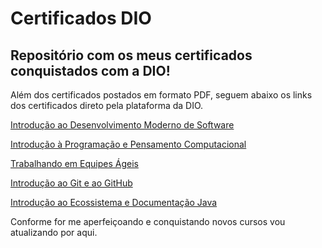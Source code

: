 # Certificados DIO

## Repositório com os meus certificados conquistados com a DIO!

Além dos certificados postados em formato PDF, seguem abaixo os links dos certificados direto pela plataforma da DIO.

[Introdução ao Desenvolvimento Moderno de Software](https://www.dio.me/certificate/B2101D53/share) 

[Introdução à Programação e Pensamento Computacional](https://www.dio.me/certificate/F0FE3CFA/share) 

[Trabalhando em Equipes Ágeis](https://www.dio.me/certificate/C328E69F/share)
 
[Introdução ao Git e ao GitHub](https://www.dio.me/certificate/AA80781E/share) 

[Introdução ao Ecossistema e Documentação Java](https://www.dio.me/certificate/ABBA83F1/share)

Conforme for me aperfeiçoando e conquistando novos cursos vou atualizando por aqui.
